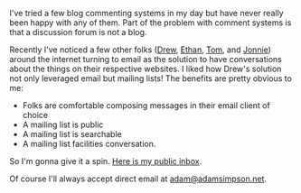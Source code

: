 I've tried a few blog commenting systems in my day but have never really been happy with any of them. Part of the problem with comment systems is that a discussion forum is not a blog.

Recently I've noticed a few other folks ([Drew](https://drewdevault.com/), [Ethan](https://ethanmarcotte.com/wrote/replyin/), [Tom](https://macwright.com/2020/08/01/recently.html), and [Jonnie](https://destroytoday.com/blog/reply-link-in-rss-feed-posts)) around the internet turning to email as the solution to have conversations about the things on their respective websites. I liked how Drew's solution not only leveraged email but mailing lists! The benefits are pretty obvious to me:

- Folks are comfortable composing messages in their email client of choice
- A mailing list is public
- A mailing list is searchable
- A mailing list facilities conversation.

So I'm gonna give it a spin. [Here is my public inbox](https://lists.sr.ht/~asimpson/public-inbox).

Of course I'll always accept direct email at [adam@adamsimpson.net](mailto:adam@adamsimpson.net).
